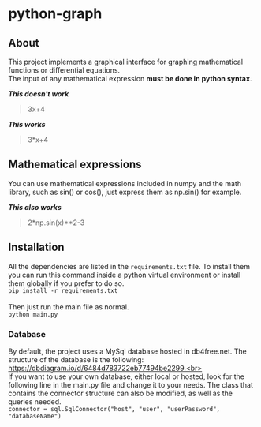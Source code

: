 # python-graph
## About
This project implements a graphical interface for graphing mathematical functions or differential equations.<br>
The input of any mathematical expression **must be done in python syntax**.<br>

***This doesn't work***<br>
> 3x+4<br>

***This works***<br>
> 3\*x+4
## Mathematical expressions
You can use mathematical expressions included in numpy and the math library, such as sin() or cos(), just express them as np.sin() for example. <br>

***This also works***
> 2\*np.sin(x)\*\*2-3
## Installation
All the dependencies are listed in the `requirements.txt` file. To install them you can run this command inside a python virtual environment or install them globally if you prefer to do so.<br>
`pip install -r requirements.txt`<br>
<br>
Then just run the main file as normal.<br>
`python main.py`
### Database
By default, the project uses a MySql database hosted in db4free.net. The structure of the database is the following: https://dbdiagram.io/d/6484d783722eb77494be2299.<br><br>
If you want to use your own database, either local or hosted, look for the following line in the main.py file and change it to your needs. The class that contains the connector structure can also be modified, as well as the queries needed.<br>
`connector = sql.SqlConnector("host", "user", "userPassword", "databaseName")`
